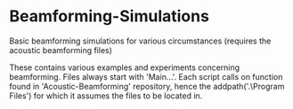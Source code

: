 # Beamforming-Simulations
Basic beamforming simulations for various circumstances (requires the acoustic beamforming files)

These contains various examples and experiments concerning beamforming. Files always start with 'Main...'.
Each script calls on function found in 'Acoustic-Beamforming' repository, hence the addpath('.\Program Files') for which it assumes the files to be located in.
